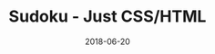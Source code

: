 ---
title: 'Sudoku - Just CSS/HTML'
description: 'Complete a sudoku puzzle without Javascript or server-side interaction.'
gametype: 'medium'
gameid: 24
date: 2018-06-20
tags: []
draft: false
type: 'games'
num19: [{'idx':1,'arr1':[1,2,3,4,5,6,7,8,9],'arr2':[1,2,3,4,5,6,7,8,9]},{'idx':2,'arr1':[1,2,3,4,5,6,7,8,9],'arr2':[1,2,3,4,5,6,7,8,9]},{'idx':3,'arr1':[1,2,3,4,5,6,7,8,9],'arr2':[1,2,3,4,5,6,7,8,9]},{'idx':4,'arr1':[1,2,3,4,5,6,7,8,9],'arr2':[1,2,3,4,5,6,7,8,9]},{'idx':5,'arr1':[1,2,3,4,5,6,7,8,9],'arr2':[1,2,3,4,5,6,7,8,9]},{'idx':6,'arr1':[1,2,3,4,5,6,7,8,9],'arr2':[1,2,3,4,5,6,7,8,9]},{'idx':7,'arr1':[1,2,3,4,5,6,7,8,9],'arr2':[1,2,3,4,5,6,7,8,9]},{'idx':8,'arr1':[1,2,3,4,5,6,7,8,9],'arr2':[1,2,3,4,5,6,7,8,9]},{'idx':9,'arr1':[1,2,3,4,5,6,7,8,9],'arr2':[1,2,3,4,5,6,7,8,9]}]
puzzle: [[0, 5, 0, 0, 0, 0, 1, 0, 0], [0, 0, 0, 0, 3, 4, 0, 0, 5], [9, 0, 7, 0, 0, 6, 8, 0, 0], [0, 9, 4, 0, 2, 0, 0, 0, 0], [0, 7, 0, 4, 0, 1, 0, 3, 0], [0, 0, 0, 0, 6, 0, 2, 8, 0], [0, 0, 1, 6, 0, 0, 9, 0, 7], [5, 0, 0, 3, 7, 0, 0, 0, 0], [0, 0, 6, 0, 0, 0, 0, 5, 0]]
layout: 'sudokucssstatic'
---